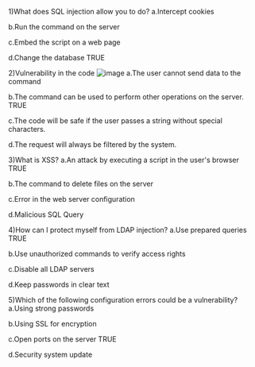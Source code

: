 1)What does SQL injection allow you to do?
a.Intercept cookies

b.Run the command on the server

c.Embed the script on a web page

d.Change the database  TRUE

2)Vulnerability in the code
![image](https://github.com/user-attachments/assets/f3a0e2b9-fbd5-4353-aa28-b4906832be76)
a.The user cannot send data to the command

b.The command can be used to perform other operations on the server.  TRUE

c.The code will be safe if the user passes a string without special characters.

d.The request will always be filtered by the system.

3)What is XSS?
a.An attack by executing a script in the user's browser  TRUE

b.The command to delete files on the server

c.Error in the web server configuration

d.Malicious SQL Query

4)How can I protect myself from LDAP injection?
a.Use prepared queries  TRUE

b.Use unauthorized commands to verify access rights

c.Disable all LDAP servers

d.Keep passwords in clear text

5)Which of the following configuration errors could be a vulnerability?
a.Using strong passwords

b.Using SSL for encryption

c.Open ports on the server  TRUE

d.Security system update
